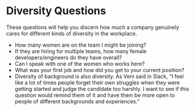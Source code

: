 # Diversity Questions

These questions will help you discern how much a company genuinely cares for different kinds of diversity in the workplace.

*  How many women are on the team I might be joining?
  *  If they are hiring for multiple teams, how many female developers/engineers do they have overall?
*  Can I speak with one of the women who works here?
*  What was your first job and how did you get to your current position?
  *  Diversity of background is also diversity.  As Veni said in Slack, "I feel like a lot of times people forget their own struggles when they were getting started and judge the candidate too harshly. I want to see if this question would remind them of it and have them be more open to people of different backgrounds and experiences."
